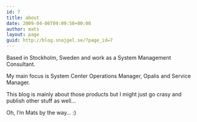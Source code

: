 ```yaml
---
id: 7
title: about
date: 2009-04-06T09:09:58+00:00
author: mats
layout: page
guid: http://blog.snajgel.se/?page_id=7
---
```

Based in Stockholm, Sweden and work as a System Management Consultant.
  
My main focus is System Center Operations Manager, Opalis and Service Manager.
  
This blog is mainly about those products but I might just go crasy and publish other stuff as well&#8230;

Oh, I&#8217;m Mats by the way&#8230; :)